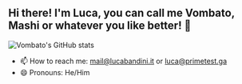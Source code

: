 ## Hi there! I'm Luca, you can call me Vombato, Mashi or whatever you like better! 👋

![Vombato's GitHub stats](https://github-readme-stats.vercel.app/api?username=vombato&show_icons=true&theme=dracula)

- 📫 How to reach me: mail@lucabandini.it or luca@primetest.ga
- 😄 Pronouns: He/Him
